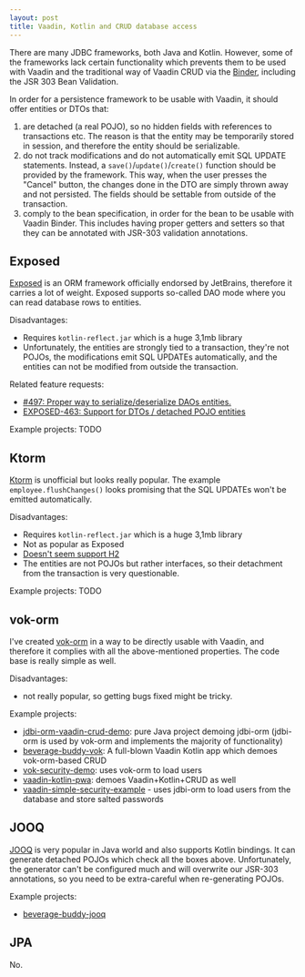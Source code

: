 ```yaml
---
layout: post
title: Vaadin, Kotlin and CRUD database access
---
```


There are many JDBC frameworks, both Java and Kotlin. However, some of the frameworks
lack certain functionality which prevents them to be used with Vaadin and the traditional
way of Vaadin CRUD via the [Binder](https://vaadin.com/docs/latest/flow/binding-data/components-binder-beans),
including the JSR 303 Bean Validation.

In order for a persistence framework to be usable with Vaadin, it should offer entities or DTOs that:

1. are detached (a real POJO), so no hidden fields with references to transactions etc.
   The reason is that the entity may be temporarily stored in session, and therefore the entity should be serializable.
2. do not track modifications and do not automatically emit SQL UPDATE statements.
   Instead, a `save()`/`update()`/`create()` function should be provided by the framework. This way, when the user presses the "Cancel" button,
   the changes done in the DTO are simply thrown away and not persisted. The fields should be settable from outside of the transaction.
3. comply to the bean specification, in order for the bean to be usable with Vaadin Binder.
   This includes having proper getters and setters so that they can be annotated with JSR-303 validation annotations.

## Exposed

[Exposed](https://github.com/JetBrains/Exposed) is an ORM framework officially endorsed by JetBrains, therefore
it carries a lot of weight. Exposed supports so-called DAO mode where you can read database rows to entities.

Disadvantages:
* Requires `kotlin-reflect.jar` which is a huge 3,1mb library
* Unfortunately, the entities are strongly tied to a transaction, they're not POJOs, the modifications emit SQL UPDATEs automatically,
  and the entities can not be modified from outside the transaction.

Related feature requests:

* [#497: Proper way to serialize/deserialize DAOs entities.](https://github.com/JetBrains/Exposed/issues/497)
* [EXPOSED-463: Support for DTOs / detached POJO entities](https://youtrack.jetbrains.com/issue/EXPOSED-463/Support-for-DTOs-detached-POJO-entities)

Example projects: TODO

## Ktorm

[Ktorm](https://github.com/kotlin-orm/ktorm) is unofficial but looks really popular. The example
`employee.flushChanges()` looks promising that the SQL UPDATEs won't be emitted automatically.

Disadvantages:
* Requires `kotlin-reflect.jar` which is a huge 3,1mb library
* Not as popular as Exposed
* [Doesn't seem support H2](https://github.com/kotlin-orm/ktorm/issues/569)
* The entities are not POJOs but rather interfaces, so their detachment from the transaction is very questionable.

Example projects: TODO

## vok-orm

I've created [vok-orm](https://github.com/mvysny/vok-orm) in a way to be directly usable with Vaadin, and therefore
it complies with all the above-mentioned properties. The code base is really simple as well.

Disadvantages:
* not really popular, so getting bugs fixed might be tricky.

Example projects:

* [jdbi-orm-vaadin-crud-demo](https://github.com/mvysny/jdbi-orm-vaadin-crud-demo): pure Java project demoing jdbi-orm (jdbi-orm is used by vok-orm and implements the majority of functionality)
* [beverage-buddy-vok](https://github.com/mvysny/beverage-buddy-vok): A full-blown Vaadin Kotlin app which demoes vok-orm-based CRUD
* [vok-security-demo](https://github.com/mvysny/vok-security-demo): uses vok-orm to load users
* [vaadin-kotlin-pwa](https://github.com/mvysny/vaadin-kotlin-pwa): demoes Vaadin+Kotlin+CRUD as well
* [vaadin-simple-security-example](https://github.com/mvysny/vaadin-simple-security-example) - uses jdbi-orm to load users from the database and store salted passwords

## JOOQ

[JOOQ](https://www.jooq.org) is very popular in Java world and also supports Kotlin bindings.
It can generate detached POJOs which check all the boxes above.
Unfortunately, the generator can't be configured much and will overwrite our JSR-303 annotations,
so you need to be extra-careful when re-generating POJOs.

Example projects:

* [beverage-buddy-jooq](https://github.com/mvysny/beverage-buddy-jooq)


## JPA

No.
